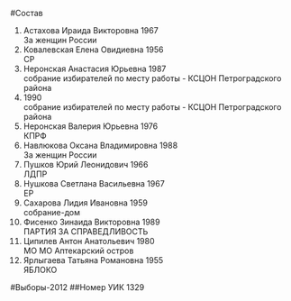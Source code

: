 #Состав
1. Астахова Ираида Викторовна 1967   
    За женщин России
2. Ковалевская Елена Овидиевна 1956   
    СР
3. Неронская Анастасия Юрьевна 1987   
    собрание избирателей по месту работы - КСЦОН Петроградского района
4.  1990   
    собрание избирателей по месту работы - КСЦОН Петроградского района
5. Неронская Валерия Юрьевна 1976   
    КПРФ
6. Навлюкова Оксана Владимировна 1988   
    За женщин России
7. Пушков Юрий Леонидович 1966   
    ЛДПР
8. Нушкова Светлана Васильевна 1967   
    ЕР
9. Сахарова Лидия Ивановна 1959   
    собрание-дом
10. Фисенко Зинаида Викторовна 1989   
    ПАРТИЯ ЗА СПРАВЕДЛИВОСТЬ
11. Ципилев Антон Анатольевич 1980   
    МО МО Аптекарский остров
12. Ярлыгаева Татьяна Романовна 1955   
    ЯБЛОКО

#Выборы-2012
##Номер УИК
1329